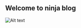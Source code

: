 ## Welcome to ninja blog
![Alt text][id]

[id]: https://octodex.github.com/images/dojocat.jpg  "The Dojocat"